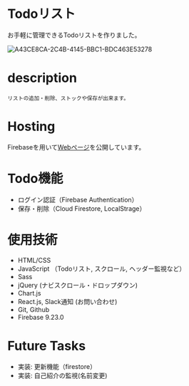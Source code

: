 # Todoリスト
<!-- 手書きの手帳だと、字の乱立やスペース確保のしづらさなど修正が面倒です。そこで -->
お手軽に管理できるTodoリストを作りました。

![A43CE8CA-2C4B-4145-BBC1-BDC463E53278](https://user-images.githubusercontent.com/67915047/100023253-fa20fc00-2e27-11eb-9a4f-e74bfaa29d3a.jpeg)

# description
```
リストの追加・削除、ストックや保存が出来ます。
```

# Hosting
Firebaseを用いて[Webページ](https://myfirstlp.web.app)を公開しています。

# Todo機能
- ログイン認証（Firebase Authentication）
- 保存・削除（Cloud Firestore, LocalStrage）

# 使用技術
- HTML/CSS
- JavaScript （Todoリスト, スクロール, ヘッダー監視など）
- Sass
- jQuery (ナビスクロール・ドロップダウン)
- Chart.js
- React.js, Slack通知 (お問い合わせ)
- Git, Github
- Firebase 9.23.0

# Future Tasks
- 実装: 更新機能（firestore）
- 実装: 自己紹介の監視(名前変更)

<!-- - リファクタ: Todolist -->
<!-- - 脳トレページ 結果集計 js -->
<!-- - テトリス実装 css js -->
<!-- - 戦いの間（pokemon風） js -->
<!-- ボタンの実装方法 -->
<!-- e.preventDefaultできなかったのが何故か分からず -->

<!-- 2020/11/08 作成 -->
<!-- 11/09: 実装 Todoリスト フィルタリング -->
<!-- 11/17: 実装 Todoリスト めちゃ拡張 タブ Font class js... -->
<!-- 11/22: 実装 Readme, gitignore -->
<!-- 11/23: リファクタ Todoリスト UI, class化, icon表示切替 -->
<!-- 11/25: 実装 translate.js 日本語クラス追加・継承 -->
<!-- 11/28: リファクタ ネーミングが良くない (by ito) -->
<!-- 11/28: 作成 srcディレクトリ (by ito) -->
<!-- 2021 -->
<!-- 11/16: リファクタ translate.js 行数減(135 -> 126) -->
<!-- 11/16: 実装 画像監視 -->
<!-- 11/16: リファクタ chart.js 行数減(30%) -->
<!-- 11/22: リファクタ READE.md リンク化など -->
<!-- 11/22: リファクタ <head>内 faviconをファイル先頭へ -->
<!-- 11/23: リファクタ quiz.js ほぼ完成 -->
<!-- 11/24: リファクタ 脳トレHP_体裁, LPのCSS + 画像貼付 -->
<!-- 11/28: リファクタ カルーセル変更 jQuery -> js -->
<!-- 12/02: 修正 リポジトリ名 push -->
<!-- 12/23: 修正 特徴部 overflow: hidden; -->
<!-- 12/24: 修正 ヘッダーscroll変更 jQuery -> js -->
<!-- 12/24: 実装 ヘッダー色監視 js -->
<!-- 12/24: 節約 写真解像度落とす 286.2MB -> 221.4MB -->
<!-- 12/25: 実装 ゲーム 神経衰弱 -->
